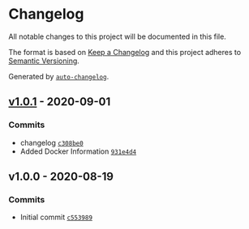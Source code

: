 # Changelog

All notable changes to this project will be documented in this file.

The format is based on [Keep a Changelog](https://keepachangelog.com/en/1.0.0/)
and this project adheres to [Semantic Versioning](https://semver.org/spec/v2.0.0.html).

Generated by [`auto-changelog`](https://github.com/CookPete/auto-changelog).

## [v1.0.1](https://github.com/martinholden-skillsoft/jsonata-extended-exerciser/compare/v1.0.0...v1.0.1) - 2020-09-01

### Commits

- changelog [`c308be0`](https://github.com/martinholden-skillsoft/jsonata-extended-exerciser/commit/c308be09046dac337d2c0d668b33ee88df520daa)
- Added Docker Information [`931e4d4`](https://github.com/martinholden-skillsoft/jsonata-extended-exerciser/commit/931e4d41c535473c2701a4d5de6dd39fe1692cf5)

## v1.0.0 - 2020-08-19

### Commits

- Initial commit [`c553989`](https://github.com/martinholden-skillsoft/jsonata-extended-exerciser/commit/c553989b4eecf50cfb92666cf82115dd77d9c51f)
